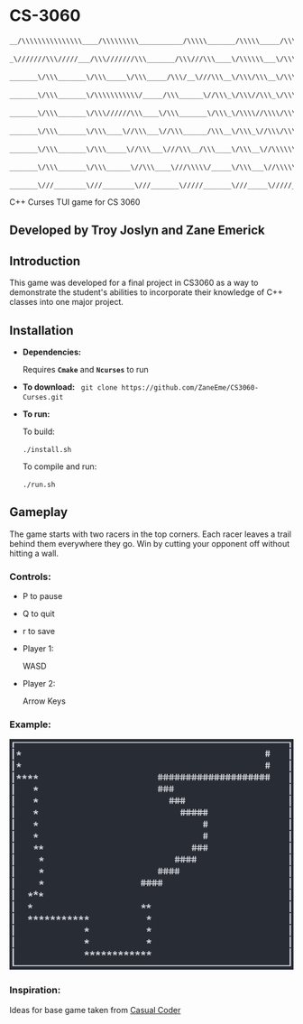 # CS-3060
```
__/\\\\\\\\\\\\\\\____/\\\\\\\\\___________/\\\\\_______/\\\\\_____/\\\__        
 _\///////\\\/////___/\\\///////\\\_______/\\\///\\\____\/\\\\\\___\/\\\__       
  _______\/\\\_______\/\\\_____\/\\\_____/\\\/__\///\\\__\/\\\/\\\__\/\\\__      
   _______\/\\\_______\/\\\\\\\\\\\/_____/\\\______\//\\\_\/\\\//\\\_\/\\\__     
    _______\/\\\_______\/\\\//////\\\____\/\\\_______\/\\\_\/\\\\//\\\\/\\\__    
     _______\/\\\_______\/\\\____\//\\\___\//\\\______/\\\__\/\\\_\//\\\/\\\__   
      _______\/\\\_______\/\\\_____\//\\\___\///\\\__/\\\____\/\\\__\//\\\\\\__  
       _______\/\\\_______\/\\\______\//\\\____\///\\\\\/_____\/\\\___\//\\\\\__ 
        _______\///________\///________\///_______\/////_______\///_____\/////___
```    
C++ Curses TUI game for CS 3060 

## Developed by Troy Joslyn and Zane Emerick

## Introduction
This game was developed for a final project in CS3060 as a way to demonstrate the student's abilities to incorporate their knowledge of C++ classes into one major project. 

## Installation

* **Dependencies:**

    Requires **`Cmake`** and **`Ncurses`** to run
    
* **To download:**
    ` git clone https://github.com/ZaneEme/CS3060-Curses.git`
* **To run:**

    To build:

    `./install.sh`

    To compile and run:

    `./run.sh`

## Gameplay
The game starts with two racers in the top corners. Each racer leaves a trail behind them everywhere they go. Win by cutting your opponent off without hitting a wall.

### Controls:
* P to pause
* Q to quit
* r to save

* Player 1:
    
    WASD

* Player 2:

    Arrow Keys

### Example:

![Image](https://github.com/ZaneEme/CS3060-Curses/blob/main/img/Tron_Running.PNG)


### Inspiration:
Ideas for base game taken from [Casual Coder](https://www.youtube.com/watch?v=MH6QlYJ2SwU)
